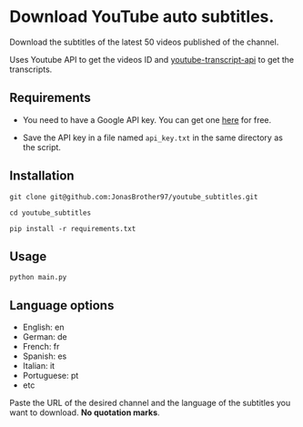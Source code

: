 # Download YouTube auto subtitles.

Download the subtitles of the latest 50 videos published of the channel.

Uses Youtube API to get the videos ID and [youtube-transcript-api](https://github.com/jdepoix/youtube-transcript-api) to get the transcripts.

## Requirements

- You need to have a Google API key. You can get one [here](https://console.developers.google.com/apis/credentials) for free.

- Save the API key in a file named `api_key.txt` in the same directory as the script.

## Installation

```
git clone git@github.com:JonasBrother97/youtube_subtitles.git
```

```
cd youtube_subtitles
```

```
pip install -r requirements.txt
```

## Usage

```
python main.py 
```

## Language options

- English: en
- German: de
- French: fr
- Spanish: es
- Italian: it
- Portuguese: pt
- etc

Paste the URL of the desired channel and the language of the subtitles you want to download. **No quotation marks**.